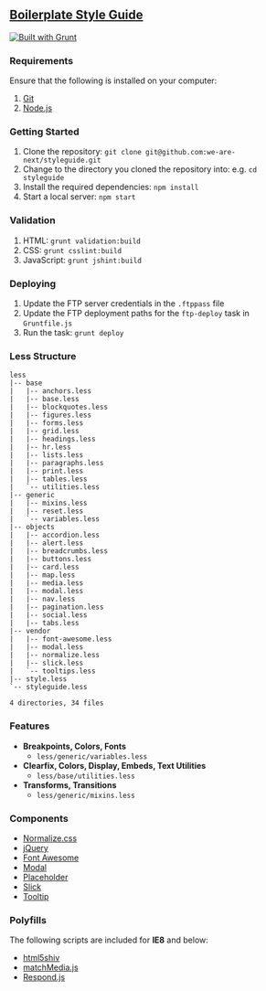 ## [Boilerplate Style Guide](http://static.wearenext.co.za/styleguide/styleguide)

[![Built with Grunt](https://cdn.gruntjs.com/builtwith.png)](http://gruntjs.com)

### Requirements

Ensure that the following is installed on your computer:

1. [Git](http://git-scm.com)
2. [Node.js](http://nodejs.org)

### Getting Started

1. Clone the repository: `git clone git@github.com:we-are-next/styleguide.git`
2. Change to the directory you cloned the repository into: e.g. `cd styleguide`
3. Install the required dependencies: `npm install`
4. Start a local server: `npm start`

### Validation

1. HTML: `grunt validation:build`
2. CSS: `grunt csslint:build`
3. JavaScript: `grunt jshint:build`

### Deploying

1. Update the FTP server credentials in the `.ftppass` file
2. Update the FTP deployment paths for the `ftp-deploy` task in `Gruntfile.js`
3. Run the task: `grunt deploy`

### Less Structure

```
less
|-- base
|   |-- anchors.less
|   |-- base.less
|   |-- blockquotes.less
|   |-- figures.less
|   |-- forms.less
|   |-- grid.less
|   |-- headings.less
|   |-- hr.less
|   |-- lists.less
|   |-- paragraphs.less
|   |-- print.less
|   |-- tables.less
|   `-- utilities.less
|-- generic
|   |-- mixins.less
|   |-- reset.less
|   `-- variables.less
|-- objects
|   |-- accordion.less
|   |-- alert.less
|   |-- breadcrumbs.less
|   |-- buttons.less
|   |-- card.less
|   |-- map.less
|   |-- media.less
|   |-- modal.less
|   |-- nav.less
|   |-- pagination.less
|   |-- social.less
|   |-- tabs.less
|-- vendor
|   |-- font-awesome.less
|   |-- modal.less
|   |-- normalize.less
|   |-- slick.less
|   `-- tooltips.less
|-- style.less
`-- styleguide.less

4 directories, 34 files
```

### Features

- **Breakpoints, Colors, Fonts**
    - `less/generic/variables.less`
- **Clearfix, Colors, Display, Embeds, Text Utilities**
    - `less/base/utilities.less`
- **Transforms, Transitions**
    - `less/generic/mixins.less`

### Components

- [Normalize.css](http://necolas.github.io/normalize.css)
- [jQuery](http://jquery.com)
- [Font Awesome](http://fontawesome.io)
- [Modal](http://getbootstrap.com/javascript/#modals)
- [Placeholder](http://mths.be/placeholder)
- [Slick](http://github.com/kenwheeler/slick)
- [Tooltip](http://getbootstrap.com/javascript/#tooltip)

### Polyfills

The following scripts are included for **IE8** and below:

- [html5shiv](https://github.com/aFarkas/html5shiv)
- [matchMedia.js](https://github.com/paulirish/matchMedia.js)
- [Respond.js](https://github.com/scottjehl/Respond)
